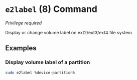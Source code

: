 # `e2label` (8) Command

*Privilege required*

Display or change volume label on ext2/ext3/ext4 file system

## Examples

### Display volume label of a partition

```sh
sudo e2label %device-partition%
```